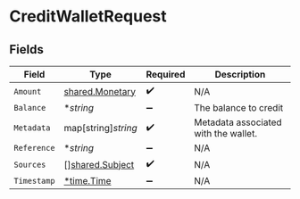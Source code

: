 # CreditWalletRequest


## Fields

| Field                                                     | Type                                                      | Required                                                  | Description                                               |
| --------------------------------------------------------- | --------------------------------------------------------- | --------------------------------------------------------- | --------------------------------------------------------- |
| `Amount`                                                  | [shared.Monetary](../../../pkg/models/shared/monetary.md) | :heavy_check_mark:                                        | N/A                                                       |
| `Balance`                                                 | **string*                                                 | :heavy_minus_sign:                                        | The balance to credit                                     |
| `Metadata`                                                | map[string]*string*                                       | :heavy_check_mark:                                        | Metadata associated with the wallet.                      |
| `Reference`                                               | **string*                                                 | :heavy_minus_sign:                                        | N/A                                                       |
| `Sources`                                                 | [][shared.Subject](../../../pkg/models/shared/subject.md) | :heavy_check_mark:                                        | N/A                                                       |
| `Timestamp`                                               | [*time.Time](https://pkg.go.dev/time#Time)                | :heavy_minus_sign:                                        | N/A                                                       |